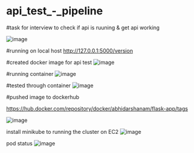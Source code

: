 # api_test_-_pipeline
#task for interview
to check if api is ruuning & get api working

![image](https://github.com/user-attachments/assets/5446eab2-339f-481e-b5c8-8f18ac49bfe4)

#running on local host
http://127.0.0.1:5000/version



#created docker image for api test
![image](https://github.com/user-attachments/assets/0969cc8d-2efe-4ccc-8683-f97c69bd0987)

#running container
![image](https://github.com/user-attachments/assets/e1582678-607e-481a-a3c7-796f2930e5fe)

#tested through container
![image](https://github.com/user-attachments/assets/98b55d04-1050-43cf-8286-b2b9f55635e6)

#pushed image to dockerhub

https://hub.docker.com/repository/docker/abhidarshanam/flask-app/tags

![image](https://github.com/user-attachments/assets/5afebf5a-2d0e-49ef-9dc3-9541abd3b01f)

install minikube to running the cluster on EC2
![image](https://github.com/user-attachments/assets/73c99710-4914-4296-bcea-dd680c7dfe07)

pod status
![image](https://github.com/user-attachments/assets/77b7428e-7fb2-4f0d-bf6e-475f590670fa)

